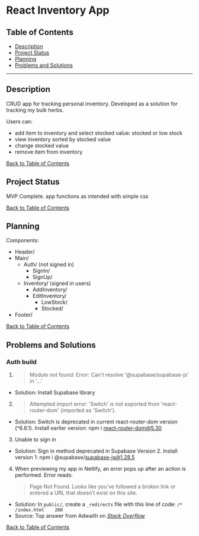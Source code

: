 # React Inventory App

## Table of Contents

- [Description](#description)
- [Project Status](#project-status)
- [Planning](#planning)
- [Problems and Solutions](#problems-and-solutions)

---

## Description

CRUD app for tracking personal inventory. Developed as a solution for tracking my bulk herbs.

Users can:

- add item to inventory and select stocked value: stocked or low stock
- view inventory sorted by stocked value
- change stocked value
- remove item from inventory

[Back to Table of Contents](#table-of-contents)

## Project Status

MVP Complete. app functions as intended with simple css

[Back to Table of Contents](#table-of-contents)

## Planning

Components:

- Header/
- Main/
  - Auth/ (not signed in)
    - SignIn/
    - SignUp/
  - Inventory/ (signed in users)
    - AddInventory/
    - EditInventory/
      - LowStock/
      - Stocked/
- Footer/

[Back to Table of Contents](#table-of-contents)

## Problems and Solutions

### Auth build

1. > Module not found: Error: Can't resolve '@supabase/supabase-js' in '...'

- Solution: Install Supabase library

2. > Attempted import error: 'Switch' is not exported from 'react-router-dom' (imported as 'Switch').

- Solution: Switch is deprecated in current react-router-dom version (^6.8.1). Install earlier version: npm i react-router-dom@5.30

3. Unable to sign in

- Solution: Sign in method deprecated in Supabase Version 2. Install version 1: npm i @supabase/supabase-js@1.28.5

4. When previewing my app in Netlify, an error pops up after an action is performed. Error reads:
   > Page Not Found. Looks like you’ve followed a broken link or entered a URL that doesn’t exist on this site.

- Solution: In `public/`, create a `_redirects` file with this line of code: `/*    /index.html    200`
- Source: Top answer from Adwaith on [_Stack Overflow_](https://stackoverflow.com/questions/50752350/page-not-found-when-trying-to-access-a-site-deployed-on-netlify)

[Back to Table of Contents](#table-of-contents)
